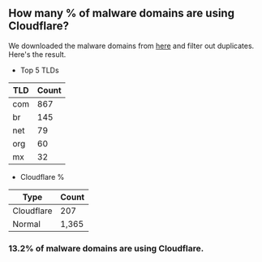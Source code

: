 ## How many % of malware domains are using Cloudflare?


We downloaded the malware domains from [here](https://urlhaus.abuse.ch) and filter out duplicates.
Here's the result.


[//]: # (start replacement)


- Top 5 TLDs

| TLD | Count |
| --- | --- |
| com | 867 |
| br | 145 |
| net | 79 |
| org | 60 |
| mx | 32 |


- Cloudflare %

| Type | Count |
| --- | --- |
| Cloudflare | 207 |
| Normal | 1,365 |


### 13.2% of malware domains are using Cloudflare.